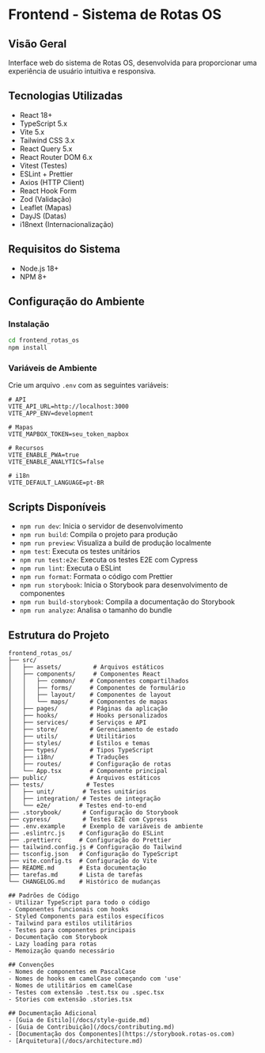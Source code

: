 # Frontend - Sistema de Rotas OS

## Visão Geral
Interface web do sistema de Rotas OS, desenvolvida para proporcionar uma experiência de usuário intuitiva e responsiva.

## Tecnologias Utilizadas
- React 18+
- TypeScript 5.x
- Vite 5.x
- Tailwind CSS 3.x
- React Query 5.x
- React Router DOM 6.x
- Vitest (Testes)
- ESLint + Prettier
- Axios (HTTP Client)
- React Hook Form
- Zod (Validação)
- Leaflet (Mapas)
- DayJS (Datas)
- i18next (Internacionalização)

## Requisitos do Sistema
- Node.js 18+
- NPM 8+

## Configuração do Ambiente

### Instalação
```bash
cd frontend_rotas_os
npm install
```

### Variáveis de Ambiente
Crie um arquivo `.env` com as seguintes variáveis:
```
# API
VITE_API_URL=http://localhost:3000
VITE_APP_ENV=development

# Mapas
VITE_MAPBOX_TOKEN=seu_token_mapbox

# Recursos
VITE_ENABLE_PWA=true
VITE_ENABLE_ANALYTICS=false

# i18n
VITE_DEFAULT_LANGUAGE=pt-BR
```

## Scripts Disponíveis
- `npm run dev`: Inicia o servidor de desenvolvimento
- `npm run build`: Compila o projeto para produção
- `npm run preview`: Visualiza a build de produção localmente
- `npm test`: Executa os testes unitários
- `npm run test:e2e`: Executa os testes E2E com Cypress
- `npm run lint`: Executa o ESLint
- `npm run format`: Formata o código com Prettier
- `npm run storybook`: Inicia o Storybook para desenvolvimento de componentes
- `npm run build-storybook`: Compila a documentação do Storybook
- `npm run analyze`: Analisa o tamanho do bundle

## Estrutura do Projeto
```
frontend_rotas_os/
├── src/
│   ├── assets/         # Arquivos estáticos
│   ├── components/     # Componentes React
│   │   ├── common/    # Componentes compartilhados
│   │   ├── forms/     # Componentes de formulário
│   │   ├── layout/    # Componentes de layout
│   │   └── maps/      # Componentes de mapas
│   ├── pages/         # Páginas da aplicação
│   ├── hooks/         # Hooks personalizados
│   ├── services/      # Serviços e API
│   ├── store/         # Gerenciamento de estado
│   ├── utils/         # Utilitários
│   ├── styles/        # Estilos e temas
│   ├── types/         # Tipos TypeScript
│   ├── i18n/          # Traduções
│   ├── routes/        # Configuração de rotas
│   └── App.tsx        # Componente principal
├── public/            # Arquivos estáticos
├── tests/            # Testes
│   ├── unit/        # Testes unitários
│   ├── integration/ # Testes de integração
│   └── e2e/        # Testes end-to-end
├── .storybook/      # Configuração do Storybook
├── cypress/         # Testes E2E com Cypress
├── .env.example     # Exemplo de variáveis de ambiente
├── .eslintrc.js    # Configuração do ESLint
├── .prettierrc     # Configuração do Prettier
├── tailwind.config.js # Configuração do Tailwind
├── tsconfig.json   # Configuração do TypeScript
├── vite.config.ts  # Configuração do Vite
├── README.md       # Esta documentação
├── tarefas.md      # Lista de tarefas
└── CHANGELOG.md    # Histórico de mudanças

## Padrões de Código
- Utilizar TypeScript para todo o código
- Componentes funcionais com hooks
- Styled Components para estilos específicos
- Tailwind para estilos utilitários
- Testes para componentes principais
- Documentação com Storybook
- Lazy loading para rotas
- Memoização quando necessário

## Convenções
- Nomes de componentes em PascalCase
- Nomes de hooks em camelCase começando com 'use'
- Nomes de utilitários em camelCase
- Testes com extensão .test.tsx ou .spec.tsx
- Stories com extensão .stories.tsx

## Documentação Adicional
- [Guia de Estilo](/docs/style-guide.md)
- [Guia de Contribuição](/docs/contributing.md)
- [Documentação dos Componentes](https://storybook.rotas-os.com)
- [Arquitetura](/docs/architecture.md) 